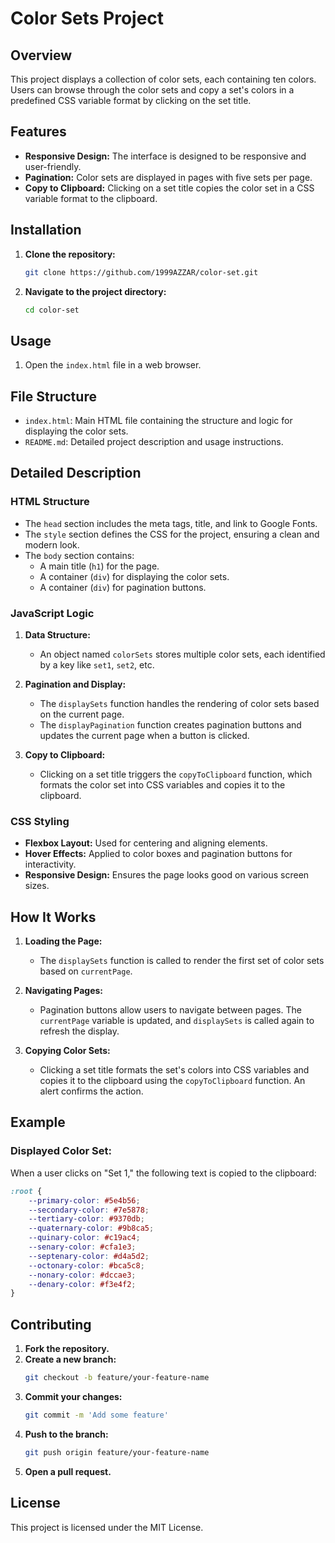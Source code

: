 # Color Sets Project

## Overview

This project displays a collection of color sets, each containing ten colors. Users can browse through the color sets and copy a set's colors in a predefined CSS variable format by clicking on the set title.

## Features

- **Responsive Design:** The interface is designed to be responsive and user-friendly.
- **Pagination:** Color sets are displayed in pages with five sets per page.
- **Copy to Clipboard:** Clicking on a set title copies the color set in a CSS variable format to the clipboard.

## Installation

1. **Clone the repository:**
   ```sh
   git clone https://github.com/1999AZZAR/color-set.git
   ```
2. **Navigate to the project directory:**
   ```sh
   cd color-set
   ```

## Usage

1. Open the `index.html` file in a web browser.

## File Structure

- `index.html`: Main HTML file containing the structure and logic for displaying the color sets.
- `README.md`: Detailed project description and usage instructions.

## Detailed Description

### HTML Structure

- The `head` section includes the meta tags, title, and link to Google Fonts.
- The `style` section defines the CSS for the project, ensuring a clean and modern look.
- The `body` section contains:
  - A main title (`h1`) for the page.
  - A container (`div`) for displaying the color sets.
  - A container (`div`) for pagination buttons.

### JavaScript Logic

1. **Data Structure:**
   - An object named `colorSets` stores multiple color sets, each identified by a key like `set1`, `set2`, etc.

2. **Pagination and Display:**
   - The `displaySets` function handles the rendering of color sets based on the current page.
   - The `displayPagination` function creates pagination buttons and updates the current page when a button is clicked.

3. **Copy to Clipboard:**
   - Clicking on a set title triggers the `copyToClipboard` function, which formats the color set into CSS variables and copies it to the clipboard.

### CSS Styling

- **Flexbox Layout:** Used for centering and aligning elements.
- **Hover Effects:** Applied to color boxes and pagination buttons for interactivity.
- **Responsive Design:** Ensures the page looks good on various screen sizes.

## How It Works

1. **Loading the Page:**
   - The `displaySets` function is called to render the first set of color sets based on `currentPage`.

2. **Navigating Pages:**
   - Pagination buttons allow users to navigate between pages. The `currentPage` variable is updated, and `displaySets` is called again to refresh the display.

3. **Copying Color Sets:**
   - Clicking a set title formats the set's colors into CSS variables and copies it to the clipboard using the `copyToClipboard` function. An alert confirms the action.

## Example

### Displayed Color Set:

When a user clicks on "Set 1," the following text is copied to the clipboard:

```css
:root {
    --primary-color: #5e4b56;
    --secondary-color: #7e5878;
    --tertiary-color: #9370db;
    --quaternary-color: #9b8ca5;
    --quinary-color: #c19ac4;
    --senary-color: #cfa1e3;
    --septenary-color: #d4a5d2;
    --octonary-color: #bca5c8;
    --nonary-color: #dccae3;
    --denary-color: #f3e4f2;
}
```

## Contributing

1. **Fork the repository.**
2. **Create a new branch:**
   ```sh
   git checkout -b feature/your-feature-name
   ```
3. **Commit your changes:**
   ```sh
   git commit -m 'Add some feature'
   ```
4. **Push to the branch:**
   ```sh
   git push origin feature/your-feature-name
   ```
5. **Open a pull request.**

## License

This project is licensed under the MIT License.
